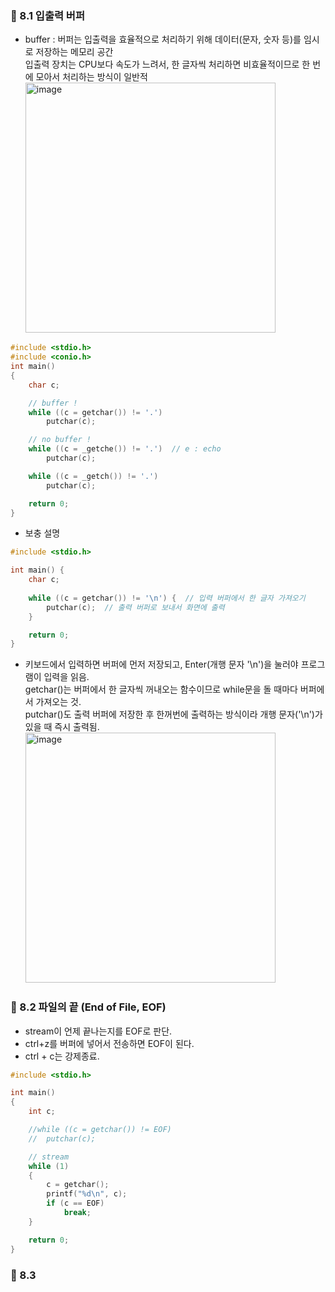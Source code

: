 ### 📌 8.1 입출력 버퍼
- buffer : 버퍼는 입출력을 효율적으로 처리하기 위해 데이터(문자, 숫자 등)를 임시로 저장하는 메모리 공간  
  입출력 장치는 CPU보다 속도가 느려서, 한 글자씩 처리하면 비효율적이므로 한 번에 모아서 처리하는 방식이 일반적  
  <img width="400" alt="image" src="https://github.com/user-attachments/assets/9b6377af-b442-49f1-abc6-731bf0698d70" />
``` c
#include <stdio.h>
#include <conio.h>
int main()
{
	char c;

	// buffer !
	while ((c = getchar()) != '.')
		putchar(c);

	// no buffer !
	while ((c = _getche()) != '.')  // e : echo
		putchar(c);

	while ((c = _getch()) != '.')
		putchar(c);

	return 0;
}
```
- 보충 설명
``` c
#include <stdio.h>

int main() {
    char c;
    
    while ((c = getchar()) != '\n') {  // 입력 버퍼에서 한 글자 가져오기
        putchar(c);  // 출력 버퍼로 보내서 화면에 출력
    }

    return 0;
}
```
- 키보드에서 입력하면 버퍼에 먼저 저장되고, Enter(개행 문자 '\n')을 눌러야 프로그램이 입력을 읽음.  
  getchar()는 버퍼에서 한 글자씩 꺼내오는 함수이므로 while문을 돌 때마다 버퍼에서 가져오는 것.  
  putchar()도 출력 버퍼에 저장한 후 한꺼번에 출력하는 방식이라 개행 문자('\n')가 있을 때 즉시 출력됨.  
  <img width="400" alt="image" src="https://github.com/user-attachments/assets/7f7aca42-901d-42cf-aa08-96bd9ca485e3" />


### 📌 8.2 파일의 끝 (End of File, EOF)
- stream이 언제 끝나는지를 EOF로 판단.
- ctrl+z를 버퍼에 넣어서 전송하면 EOF이 된다.
- ctrl + c는 강제종료.
``` c
#include <stdio.h>

int main()
{
	int c;

	//while ((c = getchar()) != EOF)
	//	putchar(c);

	// stream
	while (1)
	{
		c = getchar();
		printf("%d\n", c);
		if (c == EOF)
			break;
	}

	return 0;
}
```


### 📌 8.3 

























